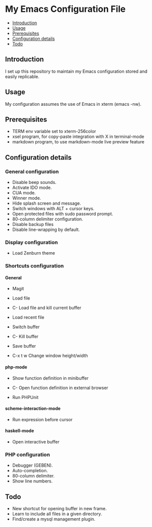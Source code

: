 # My Emacs Configuration File

* [Introduction](#introduction)
* [Usage](#usage)
* [Prerequisites](#prerequisites)
* [Configuration details](#config-details)
* [Todo](#todo)

## <a name="introduction"></a> Introduction
I set up this repository to maintain my Emacs configuration stored and easily 
replicable.

## <a name="usage"></a> Usage
My configuration assumes the use of Emacs in xterm (emacs -nw).

## <a name="Prerequisites"></a> Prerequisites
* TERM env variable set to xterm-256color
* xsel program, for copy-paste integration with X in terminal-mode
* markdown program, to use markdown-mode live preview feature

## <a name="config-details"></a> Configuration details

### <a name="general-config"></a> General configuration
* Disable beep sounds.
* Activate IDO mode.
* CUA mode.
* Winner mode.
* Hide splash screen and message.
* Switch windows with ALT + cursor keys.
* Open protected files with sudo password prompt.
* 80-column delimiter configuration.
* Disable backup files
* Disable line-wrapping by default.

### <a name="display-config"></a> Display configuration
* Load Zenburn theme

### <a name="shortcuts-config"></a> Shortcuts configuration

#### General

*    <F2>  Magit

*    <F5>  Load file
*  C-<F5>  Load file and kill current buffer

*    <F6>  Load recent file

*    <F7>  Switch buffer
*  C-<F7>  Kill buffer

*    <F8>  Save buffer

* C-x t w  Change window height/width

#### php-mode

*    <F1>  Show function definition in minibuffer
*  C-<F1>  Open function definition in external browser

*    <F9>  Run PHPUnit

#### scheme-interaction-mode 

*    <F9>  Run expression before cursor

#### haskell-mode

*    <F12> Open interactive buffer

### <a name="php-config"></a> PHP configuration
* Debugger (GEBEN).
* Auto-completion.
* 80-column delimiter.
* Show line numbers.

## <a name="todo"></a> Todo ##
- New shortcut for opening buffer in new frame.
- Learn to include all files in a given directory.
- Find/create a mysql management plugin.
